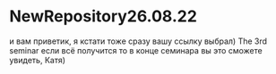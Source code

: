 # NewRepository26.08.22
и вам приветик, я кстати тоже сразу вашу ссылку выбрал)
The 3rd seminar
если всё получится то в конце семинара вы это сможете увидеть, Катя)